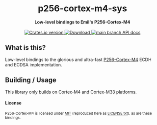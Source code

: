 <h1 align="center">p256-cortex-m4-sys</h1>
<div align="center">
 <strong>
   Low-level bindings to Emil's P256-Cortex-M4
 </strong>
</div>

<br />

<div align="center">
  <!-- Crates version -->
  <a href="https://crates.io/crates/p256-cortex-m4-sys">
    <img src="https://img.shields.io/crates/v/p256-cortex-m4-sys.svg?style=flat-square"
    alt="Crates.io version" />
  </a>
  <!-- Downloads -->
  <a href="https://crates.io/crates/p256-cortex-m4-sys">
    <img src="https://img.shields.io/crates/d/p256-cortex-m4-sys.svg?style=flat-square"
      alt="Download" />
  </a>
  <!-- API docs -->
  <a href="https://docs.rs/p256-cortex-m4-sys">
    <img src="https://img.shields.io/badge/docs-latest-blue.svg?style=flat-square"
      alt="main branch API docs" />
  </a>
</div>


## What is this?

Low-level bindings to the glorious and ultra-fast [P256-Cortex-M4][p256-cortex-m4] ECDH and ECDSA implementation.

[p256-cortex-m4]: https://github.com/Emill/P256-Cortex-M4


## Building / Usage

This library only builds on Cortex-M4 and Cortex-M33 platforms.


#### License

<sup>P256-Cortex-M4 is licensed under [MIT][mit] (reproduced here as [LICENSE.txt](P256-Cortex-M4/LICENSE.txt)),
as are these bindings.</sup>

[mit]: https://github.com/Emill/P256-Cortex-M4/blob/master/LICENSE.txt
